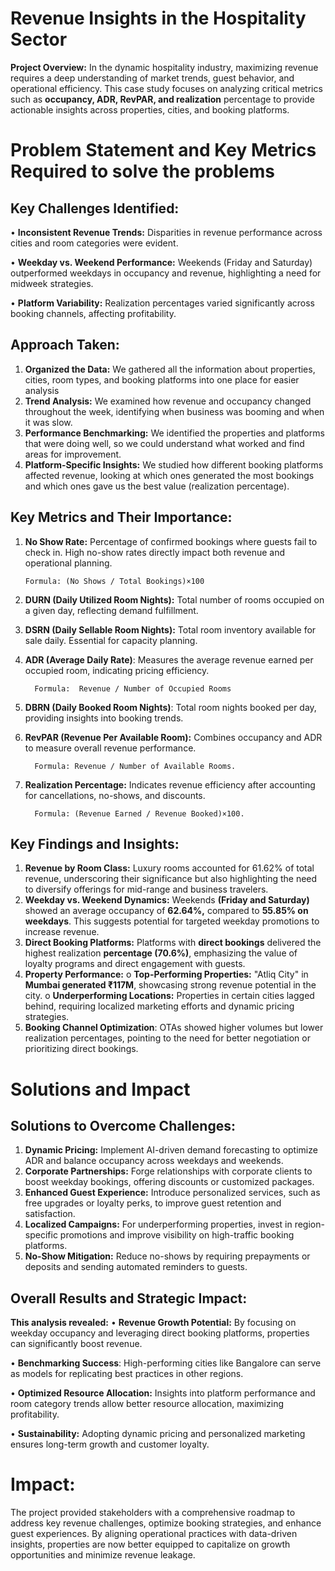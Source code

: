 # Revenue Insights in the Hospitality Sector 
**Project Overview:**
In the dynamic hospitality industry, maximizing revenue requires a deep understanding of market trends, guest behavior, and operational efficiency. 
This case study focuses on analyzing critical metrics such as **occupancy, ADR, RevPAR, and realization** percentage to provide actionable insights across properties, cities, and booking platforms.

# Problem Statement and Key Metrics Required to solve the problems

## Key Challenges Identified:
•	**Inconsistent Revenue Trends:** Disparities in revenue performance across cities and room categories were evident.

•	**Weekday vs. Weekend Performance:** Weekends (Friday and Saturday) outperformed weekdays in occupancy and revenue, highlighting a need for midweek strategies.

•	**Platform Variability:** Realization percentages varied significantly across booking channels, affecting profitability.

## Approach Taken:
1.	**Organized the Data:** We gathered all the information about properties, cities, room types, and booking platforms into one place for easier analysis
2.	**Trend Analysis:** We examined how revenue and occupancy changed throughout the week, identifying when business was booming and when it was slow.
3.	**Performance Benchmarking:** We identified the properties and platforms that were doing well, so we could understand what worked and find areas for improvement.
4.	**Platform-Specific Insights:** We studied how different booking platforms affected revenue, looking at which ones generated the most bookings and which ones gave us the best value (realization percentage).

## Key Metrics and Their Importance:

1.	**No Show Rate:** Percentage of confirmed bookings where guests fail to check in. High no-show rates directly impact both revenue and operational planning.

   	    Formula: (No Shows / Total Bookings)×100
   
2.	**DURN (Daily Utilized Room Nights):** Total number of rooms occupied on a given day, reflecting demand fulfillment.

3.	**DSRN (Daily Sellable Room Nights):** Total room inventory available for sale daily. Essential for capacity planning.
	
4.	**ADR (Average Daily Rate)**: Measures the average revenue earned per occupied room, indicating pricing efficiency.
   
          Formula:  Revenue / Number of Occupied Rooms
5.	**DBRN (Daily Booked Room Nights)**: Total room nights booked per day, providing insights into booking trends.

6.	**RevPAR (Revenue Per Available Room):** Combines occupancy and ADR to measure overall revenue performance.
   
          Formula: Revenue / Number of Available Rooms.
   
7.	**Realization Percentage:** Indicates revenue efficiency after accounting for cancellations, no-shows, and discounts.
    
          Formula: (Revenue Earned / Revenue Booked)×100.

## Key Findings and Insights:
1.	**Revenue by Room Class:** Luxury rooms accounted for 61.62% of total revenue, underscoring their significance but also highlighting the need to diversify offerings for mid-range and business travelers.
2.	**Weekday vs. Weekend Dynamics:** Weekends **(Friday and Saturday)** showed an average occupancy of **62.64%,** compared to **55.85% on weekdays**. This suggests potential for targeted weekday promotions to increase revenue.
3.	**Direct Booking Platforms:** Platforms with **direct bookings** delivered the highest realization **percentage (70.6%)**, emphasizing the value of loyalty programs and direct engagement with guests.
4.	**Property Performance:**
        o	**Top-Performing Properties:** "Atliq City" in **Mumbai generated ₹117M**, showcasing strong revenue potential in the city.
        o	**Underperforming Locations:** Properties in certain cities lagged behind, requiring localized marketing efforts and dynamic pricing strategies.
5.	**Booking Channel Optimization**: OTAs showed higher volumes but lower realization percentages, pointing to the need for better negotiation or prioritizing direct bookings.

# Solutions and Impact

## Solutions to Overcome Challenges:
1.	**Dynamic Pricing:** Implement AI-driven demand forecasting to optimize ADR and balance occupancy across weekdays and weekends.
2.	**Corporate Partnerships:** Forge relationships with corporate clients to boost weekday bookings, offering discounts or customized packages.
3.	**Enhanced Guest Experience:** Introduce personalized services, such as free upgrades or loyalty perks, to improve guest retention and satisfaction.
4.	**Localized Campaigns:** For underperforming properties, invest in region-specific promotions and improve visibility on high-traffic booking platforms.
5.	**No-Show Mitigation:** Reduce no-shows by requiring prepayments or deposits and sending automated reminders to guests.

## Overall Results and Strategic Impact:
**This analysis revealed:**
•	**Revenue Growth Potential:** By focusing on weekday occupancy and leveraging direct booking platforms, properties can significantly boost revenue.

•	**Benchmarking Success**: High-performing cities like Bangalore can serve as models for replicating best practices in other regions.

•	**Optimized Resource Allocation:** Insights into platform performance and room category trends allow better resource allocation, maximizing profitability.

•	**Sustainability:** Adopting dynamic pricing and personalized marketing ensures long-term growth and customer loyalty.

# Impact:
The project provided stakeholders with a comprehensive roadmap to address key revenue challenges, optimize booking strategies, and enhance guest experiences. 
By aligning operational practices with data-driven insights, properties are now better equipped to capitalize on growth opportunities and minimize revenue leakage.





